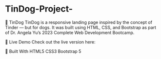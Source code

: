 # TinDog-Project-

🐶 TinDog
TinDog is a responsive landing page inspired by the concept of Tinder — but for dogs. It was built using HTML, CSS, and Bootstrap as part of Dr. Angela Yu’s 2023 Complete Web Development Bootcamp.

🔗 Live Demo
Check out the live version here:

🔧 Built With 
HTML5
CSS3
Bootstrap 5
